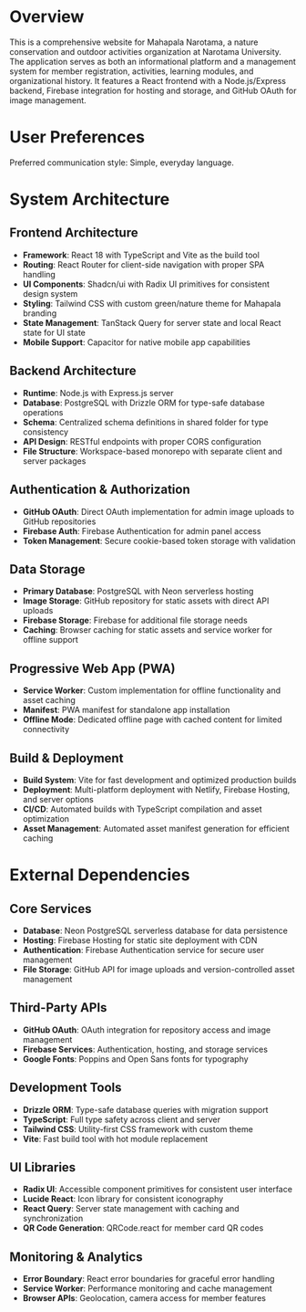 # Overview

This is a comprehensive website for Mahapala Narotama, a nature conservation and outdoor activities organization at Narotama University. The application serves as both an informational platform and a management system for member registration, activities, learning modules, and organizational history. It features a React frontend with a Node.js/Express backend, Firebase integration for hosting and storage, and GitHub OAuth for image management.

# User Preferences

Preferred communication style: Simple, everyday language.

# System Architecture

## Frontend Architecture
- **Framework**: React 18 with TypeScript and Vite as the build tool
- **Routing**: React Router for client-side navigation with proper SPA handling
- **UI Components**: Shadcn/ui with Radix UI primitives for consistent design system
- **Styling**: Tailwind CSS with custom green/nature theme for Mahapala branding
- **State Management**: TanStack Query for server state and local React state for UI state
- **Mobile Support**: Capacitor for native mobile app capabilities

## Backend Architecture
- **Runtime**: Node.js with Express.js server
- **Database**: PostgreSQL with Drizzle ORM for type-safe database operations
- **Schema**: Centralized schema definitions in shared folder for type consistency
- **API Design**: RESTful endpoints with proper CORS configuration
- **File Structure**: Workspace-based monorepo with separate client and server packages

## Authentication & Authorization
- **GitHub OAuth**: Direct OAuth implementation for admin image uploads to GitHub repositories
- **Firebase Auth**: Firebase Authentication for admin panel access
- **Token Management**: Secure cookie-based token storage with validation

## Data Storage
- **Primary Database**: PostgreSQL with Neon serverless hosting
- **Image Storage**: GitHub repository for static assets with direct API uploads
- **Firebase Storage**: Firebase for additional file storage needs
- **Caching**: Browser caching for static assets and service worker for offline support

## Progressive Web App (PWA)
- **Service Worker**: Custom implementation for offline functionality and asset caching
- **Manifest**: PWA manifest for standalone app installation
- **Offline Mode**: Dedicated offline page with cached content for limited connectivity

## Build & Deployment
- **Build System**: Vite for fast development and optimized production builds
- **Deployment**: Multi-platform deployment with Netlify, Firebase Hosting, and server options
- **CI/CD**: Automated builds with TypeScript compilation and asset optimization
- **Asset Management**: Automated asset manifest generation for efficient caching

# External Dependencies

## Core Services
- **Database**: Neon PostgreSQL serverless database for data persistence
- **Hosting**: Firebase Hosting for static site deployment with CDN
- **Authentication**: Firebase Authentication service for secure user management
- **File Storage**: GitHub API for image uploads and version-controlled asset management

## Third-Party APIs
- **GitHub OAuth**: OAuth integration for repository access and image management
- **Firebase Services**: Authentication, hosting, and storage services
- **Google Fonts**: Poppins and Open Sans fonts for typography

## Development Tools
- **Drizzle ORM**: Type-safe database queries with migration support
- **TypeScript**: Full type safety across client and server
- **Tailwind CSS**: Utility-first CSS framework with custom theme
- **Vite**: Fast build tool with hot module replacement

## UI Libraries
- **Radix UI**: Accessible component primitives for consistent user interface
- **Lucide React**: Icon library for consistent iconography
- **React Query**: Server state management with caching and synchronization
- **QR Code Generation**: QRCode.react for member card QR codes

## Monitoring & Analytics
- **Error Boundary**: React error boundaries for graceful error handling
- **Service Worker**: Performance monitoring and cache management
- **Browser APIs**: Geolocation, camera access for member features